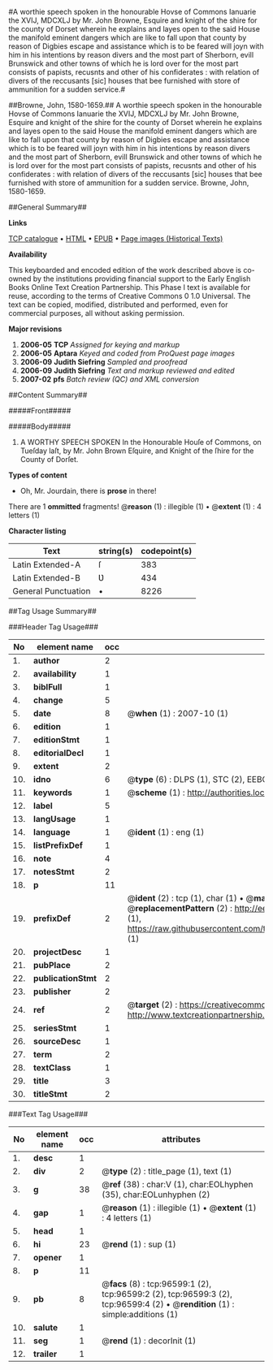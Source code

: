 #A worthie speech spoken in the honourable Hovse of Commons Ianuarie the XVIJ, MDCXLJ  by Mr. John Browne, Esquire and knight of the shire for the county of Dorset wherein he explains and layes open to the said House the manifold eminent dangers which are like to fall upon that county by reason of Digbies escape and assistance which is to be feared will joyn with him in his intentions by reason divers and the most part of Sherborn, evill Brunswick and other towns of which he is lord over for the most part consists of papists, recusnts and other of his confiderates : with relation of divers of the reccusants [sic] houses that bee furnished with store of ammunition for a sudden service.#

##Browne, John, 1580-1659.##
A worthie speech spoken in the honourable Hovse of Commons Ianuarie the XVIJ, MDCXLJ  by Mr. John Browne, Esquire and knight of the shire for the county of Dorset wherein he explains and layes open to the said House the manifold eminent dangers which are like to fall upon that county by reason of Digbies escape and assistance which is to be feared will joyn with him in his intentions by reason divers and the most part of Sherborn, evill Brunswick and other towns of which he is lord over for the most part consists of papists, recusnts and other of his confiderates : with relation of divers of the reccusants [sic] houses that bee furnished with store of ammunition for a sudden service.
Browne, John, 1580-1659.

##General Summary##

**Links**

[TCP catalogue](http://www.ota.ox.ac.uk/tcp/)  • 
[HTML](http://tei.it.ox.ac.uk/tcp/Texts-HTML/free/A29/A29833.html)  • 
[EPUB](http://tei.it.ox.ac.uk/tcp/Texts-EPUB/free/A29/A29833.epub) • 
[Page images (Historical Texts)](https://data.historicaltexts.jisc.ac.uk/view?pubId=eebo-13018031e&pageId=eebo-13018031e-96599-1)

**Availability**

This keyboarded and encoded edition of the
	       work described above is co-owned by the institutions
	       providing financial support to the Early English Books
	       Online Text Creation Partnership. This Phase I text is
	       available for reuse, according to the terms of Creative
	       Commons 0 1.0 Universal. The text can be copied,
	       modified, distributed and performed, even for
	       commercial purposes, all without asking permission.

**Major revisions**

1. __2006-05__ __TCP__ *Assigned for keying and markup*
1. __2006-05__ __Aptara__ *Keyed and coded from ProQuest page images*
1. __2006-09__ __Judith Siefring__ *Sampled and proofread*
1. __2006-09__ __Judith Siefring__ *Text and markup reviewed and edited*
1. __2007-02__ __pfs__ *Batch review (QC) and XML conversion*

##Content Summary##

#####Front#####

#####Body#####

1. A WORTHY
SPEECH
SPOKEN
In the Honourable Houſe of Commons, on
Tueſday laſt, by Mr. John Brown Eſquire,
and Knight of the ſhire for the County
of Dorſet.

**Types of content**

  * Oh, Mr. Jourdain, there is **prose** in there!

There are 1 **ommitted** fragments! 
 @__reason__ (1) : illegible (1)  •  @__extent__ (1) : 4 letters (1)

**Character listing**


|Text|string(s)|codepoint(s)|
|---|---|---|
|Latin Extended-A|ſ|383|
|Latin Extended-B|Ʋ|434|
|General Punctuation|•|8226|

##Tag Usage Summary##

###Header Tag Usage###

|No|element name|occ|attributes|
|---|---|---|---|
|1.|__author__|2||
|2.|__availability__|1||
|3.|__biblFull__|1||
|4.|__change__|5||
|5.|__date__|8| @__when__ (1) : 2007-10 (1)|
|6.|__edition__|1||
|7.|__editionStmt__|1||
|8.|__editorialDecl__|1||
|9.|__extent__|2||
|10.|__idno__|6| @__type__ (6) : DLPS (1), STC (2), EEBO-CITATION (1), OCLC (1), VID (1)|
|11.|__keywords__|1| @__scheme__ (1) : http://authorities.loc.gov/ (1)|
|12.|__label__|5||
|13.|__langUsage__|1||
|14.|__language__|1| @__ident__ (1) : eng (1)|
|15.|__listPrefixDef__|1||
|16.|__note__|4||
|17.|__notesStmt__|2||
|18.|__p__|11||
|19.|__prefixDef__|2| @__ident__ (2) : tcp (1), char (1)  •  @__matchPattern__ (2) : ([0-9\-]+):([0-9IVX]+) (1), (.+) (1)  •  @__replacementPattern__ (2) : http://eebo.chadwyck.com/downloadtiff?vid=$1&page=$2 (1), https://raw.githubusercontent.com/textcreationpartnership/Texts/master/tcpchars.xml#$1 (1)|
|20.|__projectDesc__|1||
|21.|__pubPlace__|2||
|22.|__publicationStmt__|2||
|23.|__publisher__|2||
|24.|__ref__|2| @__target__ (2) : https://creativecommons.org/publicdomain/zero/1.0/ (1), http://www.textcreationpartnership.org/docs/. (1)|
|25.|__seriesStmt__|1||
|26.|__sourceDesc__|1||
|27.|__term__|2||
|28.|__textClass__|1||
|29.|__title__|3||
|30.|__titleStmt__|2||


###Text Tag Usage###

|No|element name|occ|attributes|
|---|---|---|---|
|1.|__desc__|1||
|2.|__div__|2| @__type__ (2) : title_page (1), text (1)|
|3.|__g__|38| @__ref__ (38) : char:V (1), char:EOLhyphen (35), char:EOLunhyphen (2)|
|4.|__gap__|1| @__reason__ (1) : illegible (1)  •  @__extent__ (1) : 4 letters (1)|
|5.|__head__|1||
|6.|__hi__|23| @__rend__ (1) : sup (1)|
|7.|__opener__|1||
|8.|__p__|11||
|9.|__pb__|8| @__facs__ (8) : tcp:96599:1 (2), tcp:96599:2 (2), tcp:96599:3 (2), tcp:96599:4 (2)  •  @__rendition__ (1) : simple:additions (1)|
|10.|__salute__|1||
|11.|__seg__|1| @__rend__ (1) : decorInit (1)|
|12.|__trailer__|1||

